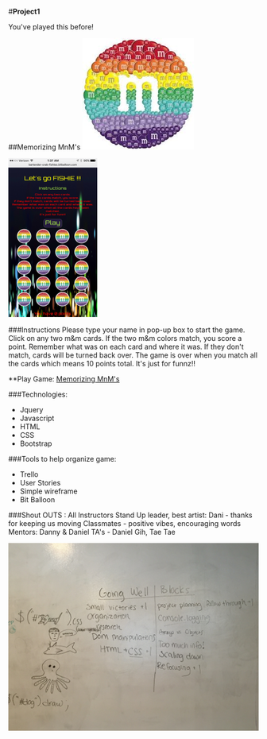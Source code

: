 #**Project1**

You've played this before!

##Memorizing MnM's
![alt tag](mnm.jpg)

![alt tag](fishie.jpg)

###Instructions
Please type your name in pop-up box to start the game.
Click on any two m&m cards.
If the two m&m colors match, you score a point.
Remember what was on each card and where it was.
If they don't match, cards will be turned back over.
The game is over when you match all the cards which means 10 points total.
It's just for funnz!!

**Play Game: [Memorizing MnM's](http://bartender-crab-fishies.bitballoon.com/)

###Technologies:
* Jquery
* Javascript
* HTML
* CSS
* Bootstrap

###Tools to help organize game:
* Trello
* User Stories
* Simple wireframe
* Bit Balloon

###Shout OUTS :
All Instructors
Stand Up leader, best artist: Dani - thanks for keeping us moving
Classmates - positive vibes, encouraging words
Mentors: Danny & Daniel
TA's - Daniel Gih, Tae Tae


![alt tag](dani-draw.jpg)

